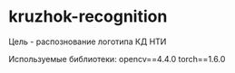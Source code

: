 # kruzhok-recognition
Цель - распознование логотипа КД НТИ

Используемые библиотеки:
  opencv==4.4.0
  torch==1.6.0
